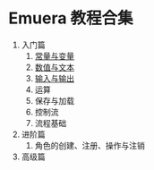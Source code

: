 # Emuera 教程合集

1. 入门篇
   1. [常量与变量](Variable)
   2. [数值与文本](Type)
   3. [输入与输出](IO)
   4. 运算
   5. 保存与加载
   6. 控制流
   7. 流程基础
2. 进阶篇
   1. 角色的创建、注册、操作与注销
3. 高级篇
